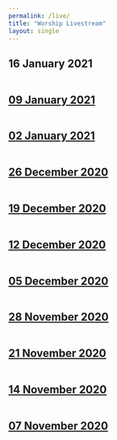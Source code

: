 ```yaml
---
permalink: /live/
title: "Worship Livestream"
layout: single
---
```


## 16 January 2021
<a href="https://youtu.be/y--Uf-q0saQ"><img src="{{ site.url }}{{ site.baseurl }}/assets/images/Worship Service - 16 January 2021.jpg" alt="">
## 09 January 2021
<a href="https://youtu.be/4jZMkYIn-g0"><img src="{{ site.url }}{{ site.baseurl }}/assets/images/Worship Service - 09 January 2021.jpg" alt="">
## 02 January 2021
<a href="https://youtu.be/KX7UDJ1DAAo"><img src="{{ site.url }}{{ site.baseurl }}/assets/images/Worship Service - 02 January 2021.jpg" alt="">
## 26 December 2020
<a href="https://youtu.be/jnhvfgxRvoo"><img src="{{ site.url }}{{ site.baseurl }}/assets/images/Worship Service - 26 December 2020.jpg" alt="">
## 19 December 2020
<a href="https://youtu.be/9plw7dlme-Q"><img src="{{ site.url }}{{ site.baseurl }}/assets/images/Worship Service - 19 December 2020.jpg" alt="">
## 12 December 2020
<a href="https://youtu.be/sGo-RMLk1Yw"><img src="{{ site.url }}{{ site.baseurl }}/assets/images/Worship Service - 12 December 2020.jpg" alt="">
## 05 December 2020
<a href="https://youtu.be/XPszb_1TJPw"><img src="{{ site.url }}{{ site.baseurl }}/assets/images/Worship Service - 05 December 2020.jpg" alt="">
## 28 November 2020
<a href="https://youtu.be/s4EaKffxLv0"><img src="{{ site.url }}{{ site.baseurl }}/assets/images/Worship Service - 28 November 2020.jpg" alt="">
## 21 November 2020
<a href="https://youtu.be/Ngf8XzWTyL4"><img src="{{ site.url }}{{ site.baseurl }}/assets/images/Worship Service - 21 November 2020.jpg" alt="">
## 14 November 2020
<a href="https://youtu.be/3k5TWo8X9_0"><img src="{{ site.url }}{{ site.baseurl }}/assets/images/Worship Service - 14 November 2020.jpg" alt="">
## 07 November 2020
<a href="https://youtu.be/GJT7w-Bz49Q"><img src="{{ site.url }}{{ site.baseurl }}/assets/images/Worship Service - 07 November 2020.jpg" alt="">